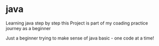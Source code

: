 # java

Learning java step by step 
this Project is part of my coading practice journey as a beginner

Just a beginner trying to make sense of java basic - one code at a time!

